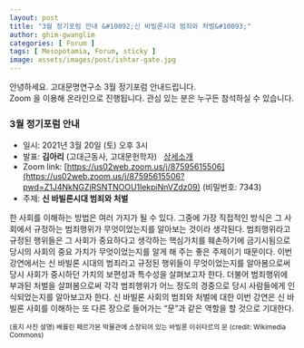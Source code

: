 ```yaml
---
layout: post
title: "3월 정기포럼 안내 &#10092;신 바빌론시대 범죄와 처벌&#10093;"
author: ghim-gwanglim
categories: [ Forum ]
tags: [ Mesopotamia, Forum, sticky ] 
image: assets/images/post/ishtar-gate.jpg
---
```


안녕하세요. 고대문명연구소 3월 정기포럼 안내드립니다.<br> 
Zoom 을 이용해 온라인으로 진행됩니다. 관심 있는 분은 누구든 참석하실 수 있습니다. 

### 3월 정기포럼 안내
- 일시: 2021년 3월 20일 (토) 오후 3시
- 발표: __김아리__ (고대근동사, 고대문헌학자) &nbsp; [상세소개](/author-arkim)
- Zoom link: [https://us02web.zoom.us/j/87595615506](https://us02web.zoom.us/j/87595615506?pwd=Z1J4NkNGZjRSNTNOOU1lekpiNnVZdz09) (비밀번호: 7343)
- 주제: __신 바빌론시대 범죄와 처벌__


한 사회를 이해하는 방법은 여러 가지가 될 수 있다. 그중에 가장 직접적인 방식은 그 사회에서 규정하는 범죄행위가 무엇이었는지를 알아보는 것이라 생각된다. 범죄행위라고 규정된 행위들은 그 사회가 중요하다고 생각하는 핵심가치를 훼손하기에 금기시됨으로 당시의 사회의 중요 가치가 무엇이었는지를 알게 해 주는 좋은 주제이기 때문이다. 이번 강연에서는 신 바빌론 시대의 범죄라고 규정된 행위들이 무엇이었는지를 알아봄으로써 당시 사회가 중시하던 가치의 보편성과 특수성을 살펴보고자 한다. 더불어 범죄행위에 부과된 처벌을 살펴봄으로써 각각 범죄행위가 어느 정도의 경중으로 당시 사람들에게 인식되었는지를 알아보고자 한다. 신 바빌론 사회의 범죄와 처벌에 대한 이번 강연은 신 바빌론 사회를 이해하는 또 다른 장으로 들어가는 “문”과 같은 역할을 할 것으로 기대한다.


<small>(표지 사진 설명)
베를린 페르가몬 박물관에 소장되어 있는 바빌론 이쉬타르의 문 (credit: Wikimedia Commons)
</small>
